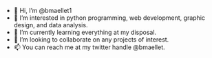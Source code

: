 - 👋 Hi, I’m @bmaellet1
- 👀 I’m interested in python programming, web development, graphic design, and data analysis.
- 🌱 I’m currently learning everything at my disposal.
- 💞️ I’m looking to collaborate on any projects of interest.
- 📫 You can reach me at my twitter handle @bmaellet.

<!---
bmaellet1/bmaellet1 is a ✨ special ✨ repository because its `README.md` (this file) appears on your GitHub profile.
You can click the Preview link to take a look at your changes.
--->
